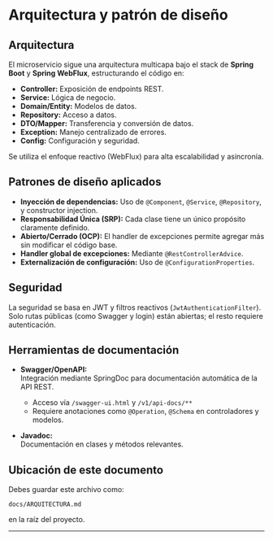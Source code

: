 # Arquitectura y patrón de diseño

## Arquitectura

El microservicio sigue una arquitectura multicapa bajo el stack de **Spring Boot** y **Spring WebFlux**, estructurando el código en:

- **Controller:** Exposición de endpoints REST.
- **Service:** Lógica de negocio.
- **Domain/Entity:** Modelos de datos.
- **Repository:** Acceso a datos.
- **DTO/Mapper:** Transferencia y conversión de datos.
- **Exception:** Manejo centralizado de errores.
- **Config:** Configuración y seguridad.

Se utiliza el enfoque reactivo (WebFlux) para alta escalabilidad y asincronía.

## Patrones de diseño aplicados

- **Inyección de dependencias:** Uso de `@Component`, `@Service`, `@Repository`, y constructor injection.
- **Responsabilidad Única (SRP):** Cada clase tiene un único propósito claramente definido.
- **Abierto/Cerrado (OCP):** El handler de excepciones permite agregar más sin modificar el código base.
- **Handler global de excepciones:** Mediante `@RestControllerAdvice`.
- **Externalización de configuración:** Uso de `@ConfigurationProperties`.

## Seguridad

La seguridad se basa en JWT y filtros reactivos (`JwtAuthenticationFilter`).  
Solo rutas públicas (como Swagger y login) están abiertas; el resto requiere autenticación.

## Herramientas de documentación

- **Swagger/OpenAPI:**  
  Integración mediante SpringDoc para documentación automática de la API REST.
    - Acceso vía `/swagger-ui.html` y `/v1/api-docs/**`
    - Requiere anotaciones como `@Operation`, `@Schema` en controladores y modelos.

- **Javadoc:**  
  Documentación en clases y métodos relevantes.

## Ubicación de este documento

Debes guardar este archivo como:

```
docs/ARQUITECTURA.md
```

en la raíz del proyecto.

---